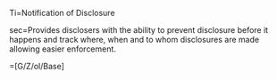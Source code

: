 Ti=Notification of Disclosure

sec=Provides disclosers with the ability to prevent disclosure before it happens and track where, when and to whom disclosures are made allowing easier enforcement.

=[G/Z/ol/Base]
